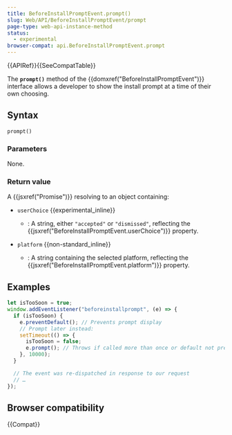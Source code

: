 ```yaml
---
title: BeforeInstallPromptEvent.prompt()
slug: Web/API/BeforeInstallPromptEvent/prompt
page-type: web-api-instance-method
status:
  - experimental
browser-compat: api.BeforeInstallPromptEvent.prompt
---
```


{{APIRef}}{{SeeCompatTable}}

The **`prompt()`** method of the
{{domxref("BeforeInstallPromptEvent")}} interface allows a developer to show the
install prompt at a time of their own choosing.

## Syntax

```js-nolint
prompt()
```

### Parameters

None.

### Return value

A {{jsxref("Promise")}} resolving to an object containing:

- `userChoice` {{experimental_inline}}

  - : A string, either `"accepted"` or `"dismissed"`, reflecting the {{jsxref("BeforeInstallPromptEvent.userChoice")}} property.

- `platform` {{non-standard_inline}}
  - : A string containing the selected platform, reflecting the {{jsxref("BeforeInstallPromptEvent.platform")}} property.

## Examples

```js
let isTooSoon = true;
window.addEventListener("beforeinstallprompt", (e) => {
  if (isTooSoon) {
    e.preventDefault(); // Prevents prompt display
    // Prompt later instead:
    setTimeout(() => {
      isTooSoon = false;
      e.prompt(); // Throws if called more than once or default not prevented
    }, 10000);
  }

  // The event was re-dispatched in response to our request
  // …
});
```

## Browser compatibility

{{Compat}}
